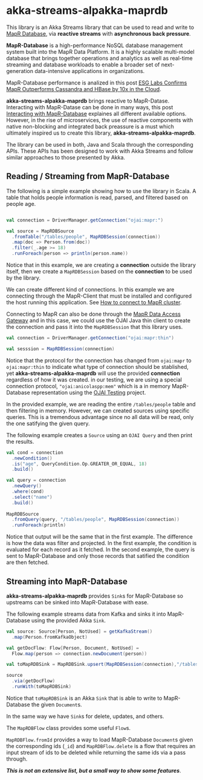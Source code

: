# akka-streams-alpakka-maprdb

This library is an Akka Streams library that can be used to read and write to [MapR Database](https://mapr.com/products/mapr-database/), via **reactive streams** with **asynchronous back pressure**.

**MapR-Database** is a high-performance NoSQL database management system built into the MapR Data Platform. It is a highly scalable multi-model database that brings together operations and analytics as well as real-time streaming and database workloads to enable a broader set of next-generation data-intensive applications in organizations.

MapR-Database performance is analized in this post [ESG Labs Confirms MapR Outperforms Cassandra and HBase by 10x in the Cloud](https://mapr.com/company/press-releases/esg-labs-confirms-mapr-outperforms/).


**akka-streams-alpakka-maprdb** brings reactive to MapR-Datase. Interacting with MapR-Datase can be done in many ways, this post [Interacting with MapR-Database](https://medium.com/hackernoon/interacting-with-mapr-db-58c4f482efa1) explaines all different available options. However, in the rise of microservices, the use of reactive components with native non-blocking and integrated back preassure is a must which ultimately inspired us to create this library, **akka-streams-alpakka-maprdb**.

The library can be used in both, Java and Scala through the corresponding APIs. These APIs has been designed to work with Akka Streams and follow similar approaches to those presented by Akka. 

## Reading / Streaming from MapR-Database

The following is a simple example showing how to use the library in Scala. A table that holds people information is read, parsed, and filtered based on people age.

```scala

val connection = DriverManager.getConnection("ojai:mapr:")

val source = MapRDBSource
  .fromTable("/tables/people", MapRDBSession(connection))
  .map(doc => Person.from(doc))
  .filter(_.age >= 18)
  .runForeach(person => println(person.name))
```

Notice that in this example, we are creating a **connection** outside the library itself, then we create a `MapRDBSession` based on the **connection** to be used by the library. 

We can create different kind of connections. In this example we are connecting through the MapR-Client that must be installed and configured the host running this application. See [How to connect to MapR cluster](https://mapr.com/docs/61/MapROverview/establishing_connections_to_mapr_clusters.html).

Connecting to MapR can also be done through the [MapR Data Access Gateway](https://mapr.com/docs/61/MapROverview/MapRDataAccessGateway.html?hl=data%2Caccess%2Cgateway) and in this case, we could use the OJAI Java thin client to create the connection and pass it into the `MapRDBSession` that this library uses. 

```scala
val connection = DriverManager.getConnection("ojai:mapr:thin")

val sesssion = MapRDBSession(connection)
```
Notice that the protocol for the connection has changed from `ojai:mapr` to `ojai:mapr:thin` to indicate what type of connection should be stablished, yet **akka-streams-alpakka-maprdb** will use the provided **connection** regardless of how it was created. in our testing, we are using a special connection protocol, `"ojai:anicolaspp:mem"` which is a in memory MapR-Database representation using the [OJAI Testing](https://github.com/anicolaspp/ojai-testing) project.

In the provided example, we are reading the entire `/tables/people` table and then filtering in memory. However, we can created sources using specific queries. This is a tremendous advantage since no all data will be read, only the one satifying the given query. 

The following example creates a `Source` using an `OJAI Query` and then print the results.

```scala
val cond = connection
  .newCondition()
  .is("age", QueryCondition.Op.GREATER_OR_EQUAL, 18)
  .build()

val query = connection
  .newQuery()
  .where(cond)
  .select("name")
  .build()
  
MapRDBSource
  .fromQuery(query, "/tables/people", MapRDBSession(connection))
  .runForeach(println)
```
Notice that output will be the same that in the first example. The difference is how the data was filter and projected. In the first example, the condition is evaluated for each record as it fetched. In the second example, the query is sent to MapR-Database and only those records that satified the condition are then fetched. 

## Streaming into MapR-Database

**akka-streams-alpakka-maprdb** provides `Sink`s for MapR-Database so upstreams can be sinked into MapR-Database with ease.

The following example streams data from Kafka and sinks it into MapR-Database using the provided Akka `Sink`.

```scala
val source: Source[Person, NotUsed] = getKafkaStream()
  .map(Person.fromKafkaObject)

val getDocFlow: Flow[Person, Document, NotUsed] = 
  Flow.map(person => connection.newDocument(person))

val toMapRDBSink = MapRDBSink.upsert(MapRDBSession(connection),"/tables/people", 10)

source
  .via(getDocFlow)
  .runWith(toMapRDBSink)
```
Notice that `toMapRDBSink` is an Akka `Sink` that is able to write to MapR-Database the given `Document`s.

In the same way we have `Sink`s for delete, updates, and others. 

The `MapRDBFlow` class provides some useful `Flow`s. 

`MapRDBFlow.fromId` provides a way to load MapR-Database `Document`s given the corresponding ids (`_id`) and `MapRDBFlow.delete` is a flow that requires an input stream of ids to be deleted while returning the same ids via a pass through. 

***This is not an extensive list, but a small way to show some features***.

